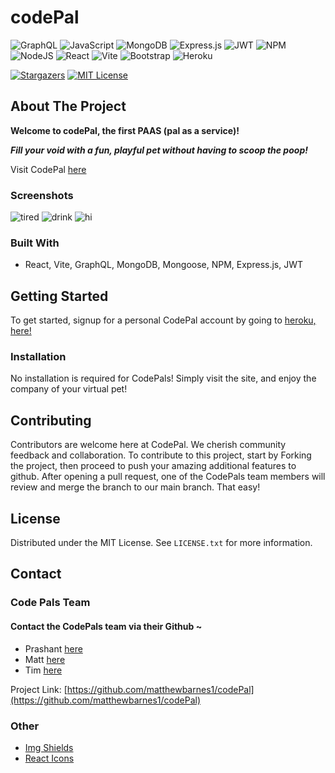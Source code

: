 # codePal
![GraphQL](https://img.shields.io/badge/-GraphQL-E10098?style=for-the-badge&logo=graphql&logoColor=white)
![JavaScript](https://img.shields.io/badge/javascript-%23323330.svg?style=for-the-badge&logo=javascript&logoColor=%23F7DF1E)
![MongoDB](https://img.shields.io/badge/MongoDB-%234ea94b.svg?style=for-the-badge&logo=mongodb&logoColor=white)
![Express.js](https://img.shields.io/badge/express.js-%23404d59.svg?style=for-the-badge&logo=express&logoColor=%2361DAFB)
![JWT](https://img.shields.io/badge/JWT-black?style=for-the-badge&logo=JSON%20web%20tokens)
![NPM](https://img.shields.io/badge/NPM-%23CB3837.svg?style=for-the-badge&logo=npm&logoColor=white)
![NodeJS](https://img.shields.io/badge/node.js-6DA55F?style=for-the-badge&logo=node.js&logoColor=white)
![React](https://img.shields.io/badge/react-%2320232a.svg?style=for-the-badge&logo=react&logoColor=%2361DAFB)
![Vite](https://img.shields.io/badge/vite-%23646CFF.svg?style=for-the-badge&logo=vite&logoColor=white)
![Bootstrap](https://img.shields.io/badge/bootstrap-%238511FA.svg?style=for-the-badge&logo=bootstrap&logoColor=white)
![Heroku](https://img.shields.io/badge/heroku-%23430098.svg?style=for-the-badge&logo=heroku&logoColor=white)


[![Stargazers][stars-shield]][stars-url]
[![MIT License][license-shield]][license-url]

<!-- ABOUT THE PROJECT -->
## About The Project

**Welcome to codePal, the first PAAS (pal as a service)!**

***Fill your void with a fun, playful pet without having to scoop the poop!***

Visit CodePal [here](https://codepal-1eac20565cb5.herokuapp.com/)


### Screenshots 
![tired](https://github.com/matthewbarnes1/codePal/assets/139004105/2d350dc0-3f3b-4132-9df7-ba9dcbadb32f)
![drink](https://github.com/matthewbarnes1/codePal/assets/139004105/91f95b36-8b3b-4faa-8d85-4516be870981)
![hi](https://github.com/matthewbarnes1/codePal/assets/139004105/c3942303-be02-482a-adbc-b1cdc6cf7ede)


### Built With

* React, Vite, GraphQL, MongoDB, Mongoose, NPM, Express.js, JWT



<!-- GETTING STARTED -->
## Getting Started

To get started, signup for a personal CodePal account by going to [heroku, here!](https://codepal-1eac20565cb5.herokuapp.com/signup)


### Installation
No installation is required for CodePals! Simply visit the site, and enjoy the company of your virtual pet! 



## Contributing

Contributors are welcome here at CodePal. We cherish community feedback and collaboration. To contribute to this project, start by Forking the project, then proceed to push your amazing additional features to github. After opening a pull request, one of the CodePals team members will review and merge the branch to our main branch. That easy! 



<!-- LICENSE -->
## License

Distributed under the MIT License. See `LICENSE.txt` for more information.


<!-- CONTACT -->
## Contact
### Code Pals Team

#### Contact the CodePals team via their Github ~
- Prashant [here](https://github.com/vasudevap)
- Matt [here](https://github.com/matthewbarnes1) 
- Tim [here](https://github.com/Shooterondeck77) 

Project Link: [https://github.com/matthewbarnes1/codePal](https://github.com/matthewbarnes1/codePal)


### Other
* [Img Shields](https://shields.io)
* [React Icons](https://react-icons.github.io/react-icons/search)


[contributors-url]: https://github.com/matthewbarnes1/codePal/graphs/contributors
[stars-shield]: https://img.shields.io/github/stars/othneildrew/Best-README-Template.svg?style=for-the-badge
[stars-url]: https://github.com/matthewbarnes1/codePal/stargazers
[license-shield]: https://img.shields.io/github/license/othneildrew/Best-README-Template.svg?style=for-the-badge
[license-url]: https://github.com/matthewbarnes1/codePal/blob/main/LICENSE
[React.js]: https://img.shields.io/badge/React-20232A?style=for-the-badge&logo=react&logoColor=61DAFB
[React-url]: https://reactjs.org/
